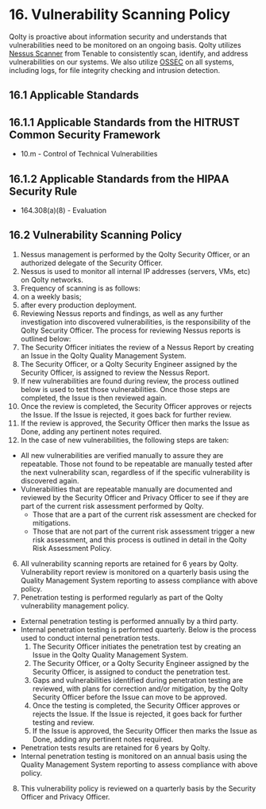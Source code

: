 # 16. Vulnerability Scanning Policy

Qolty is proactive about information security and understands that vulnerabilities need to be monitored on an ongoing basis. Qolty utilizes [Nessus Scanner](http://www.tenable.com/products/nessus) from Tenable to consistently scan, identify, and address vulnerabilities on our systems. We also utilize [OSSEC](http://www.ossec.net/) on all systems, including logs, for file integrity checking and intrusion detection.

## 16.1 Applicable Standards

## 16.1.1 Applicable Standards from the HITRUST Common Security Framework

* 10.m - Control of Technical Vulnerabilities

## 16.1.2 Applicable Standards from the HIPAA Security Rule

* 164.308(a)(8) - Evaluation

## 16.2 Vulnerability Scanning Policy

1. Nessus management is performed by the Qolty Security Officer, or an authorized delegate of the Security Officer.
2. Nessus is used to monitor all internal IP addresses (servers, VMs, etc) on Qolty networks.
3. Frequency of scanning is as follows:
  1. on a weekly basis;
  2. after every production deployment.
4. Reviewing Nessus reports and findings, as well as any further investigation into discovered vulnerabilities, is the responsibility of the Qolty Security Officer. The process for reviewing Nessus reports is outlined below:
  1. The Security Officer initiates the review of a Nessus Report by creating an Issue in the Qolty Quality Management System.
  2. The Security Officer, or a Qolty Security Engineer assigned by the Security Officer, is assigned to review the Nessus Report.
  3. If new vulnerabilities are found during review, the process outlined below is used to test those vulnerabilities. Once those steps are completed, the Issue is then reviewed again.
  4. Once the review is completed, the Security Officer approves or rejects the Issue. If the Issue is rejected, it goes back for further review.
  5. If the review is approved, the Security Officer then marks the Issue as Done, adding any pertinent notes required.
5. In the case of new vulnerabilities, the following steps are taken:
  * All new vulnerabilities are verified manually to assure they are repeatable. Those not found to be repeatable are manually tested after the next vulnerability scan, regardless of if the specific vulnerability is discovered again.
  * Vulnerabilities that are repeatable manually are documented and reviewed by the Security Officer and Privacy Officer to see if they are part of the current risk assessment performed by Qolty.
    * Those that are a part of the current risk assessment are checked for mitigations.
    * Those that are not part of the current risk assessment trigger a new risk assessment, and this process is outlined in detail in the Qolty Risk Assessment Policy.
6. All vulnerability scanning reports are retained for 6 years by Qolty. Vulnerability report review is monitored on a quarterly basis using the  Quality Management System reporting to assess compliance with above policy.
7. Penetration testing is performed regularly as part of the Qolty vulnerability management policy.
  * External penetration testing is performed annually by a third party.
  * Internal penetration testing is performed quarterly. Below is the process used to conduct internal penetration tests.
      1. The Security Officer initiates the penetration test by creating an Issue in the Qolty Quality Management System.
      2. The Security Officer, or a Qolty Security Engineer assigned by the Security Officer, is assigned to conduct the penetration test.
      3. Gaps and vulnerabilities identified during penetration testing are reviewed, with plans for correction and/or mitigation, by the Qolty Security Officer before the Issue can move to be approved.
      4. Once the testing is completed, the Security Officer approves or rejects the Issue. If the Issue is rejected, it goes back for further testing and review.
      5. If the Issue is approved, the Security Officer then marks the Issue as Done, adding any pertinent notes required.
  * Penetration tests results are retained for 6 years by Qolty.
  * Internal penetration testing is monitored on an annual basis using the Quality Management System reporting to assess compliance with above policy.
8. This vulnerability policy is reviewed on a quarterly basis by the Security Officer and Privacy Officer.
